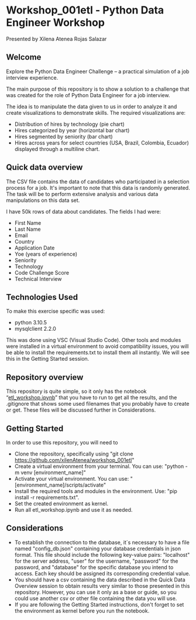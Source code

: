 # Workshop_001etl - Python Data Engineer Workshop
Presented by Xilena Atenea Rojas Salazar 

## Welcome

Explore the Python Data Engineer Challenge – a practical simulation of a job interview experience.

The main purpose of this repository is to show a solution to a challenge that was created for the role of Python Data Engineer for a job interview.

The idea is to manipulate the data given to us in order to analyze it and create visualizations to demonstrate skills. The required visualizations are:

- Distribution of hires by technology (pie chart)
- Hires categorized by year (horizontal bar chart)
- Hires segmented by seniority (bar chart)
- Hires across years for select countries (USA, Brazil, Colombia, Ecuador) displayed through a multiline chart.

## Quick data overview

The CSV file contains the data of candidates who participated in a selection process for a job. It's important to note that this data is randomly generated. The task will be to perform extensive analysis and various data manipulations on this data set.

I have 50k rows of data about candidates. The fields I had were:

- First Name
- Last Name
- Email
- Country
- Application Date
- Yoe (years of experience)
- Seniority
- Technology
- Code Challenge Score
- Technical Interview

## Technologies Used

To make this exercise specific was used:

- python 3.10.5
- mysqlclient 2.2.0

This was done using VSC (Visual Studio Code). Other tools and modules were installed in a virtual environment to avoid compatibility issues, you will be able to install the requirements.txt to install them all instantly. We will see this in the Getting Started session.

## Repository overview

This repository is quite simple, so it only has the notebook “[etl_workshop.ipynb](https://github.com/xilenAtenea/workshop_001etl/blob/main/etl_workshop.ipynb)” that you have to run to get all the results, and the .gitignore that shows some used filenames that you probably have to create or get. These files will be discussed further in Considerations.

## Getting Started

In order to use this repository, you will need to

- Clone the repository, specifically using "git clone https://github.com/xilenAtenea/workshop_001etl"
- Create a virtual environment from your terminal. You can use: "python -m venv [environment_name]"
- Activate your virtual environment. You can use: "[environment_name]/scripts/activate"
- Install the required tools and modules in the environment. Use: "pip install -r requirements.txt".
- Set the created environment as kernel.
- Run all etl_workshop.ipynb and use it as needed.

## Considerations

- To establish the connection to the database, it´s necessary to have a file named "config_db.json" containing your database credentials in json format. This file should include the following key-value pairs: "localhost" for the server address, "user" for the username, "password" for the password, and "database" for the specific database you intend to access. Each key should be assigned its corresponding credential value.
- You should have a csv containing the data described in the Quick Data Overview session to obtain results very similar to those presented in this repository. However, you can use it only as a base or guide, so you could use another csv or other file containing the data you will use.
- If you are following the Getting Started instructions, don't forget to set the environment as kernel before you run the notebook.
